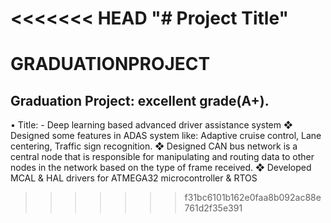 <<<<<<< HEAD
"# Project Title" 
=======
# GRADUATIONPROJECT
## Graduation Project: excellent grade(A+). 
• Title: - Deep learning based advanced driver assistance system
❖ Designed some features in ADAS system like: Adaptive cruise control, Lane 
centering, Traffic sign recognition.
❖ Designed CAN bus network is a central node that is responsible for manipulating and 
routing data to other nodes in the network based on the type of frame received.
❖ Developed MCAL & HAL drivers for ATMEGA32 microcontroller & RTOS
>>>>>>> f31bc6101b162e0faa8b092ac88e761d2f35e391
